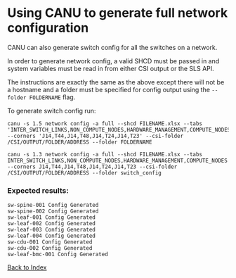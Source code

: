 # Using CANU to generate full network configuration

CANU can also generate switch config for all the switches on a network.

In order to generate network config, a valid SHCD must be passed in and system variables must be read in from either CSI output or the SLS API.

The instructions are exactly the same as the above except there will not be a hostname and a folder must be specified for config output using the `--folder FOLDERNAME` flag.

To generate switch config run:


```
canu -s 1.5 network config -a full --shcd FILENAME.xlsx --tabs 'INTER_SWITCH_LINKS,NON_COMPUTE_NODES,HARDWARE_MANAGEMENT,COMPUTE_NODES' --corners 'J14,T44,J14,T48,J14,T24,J14,T23' --csi-folder /CSI/OUTPUT/FOLDER/ADDRESS --folder FOLDERNAME
```


```
canu -s 1.3 network config -a full --shcd FILENAME.xlsx --tabs INTER_SWITCH_LINKS,NON_COMPUTE_NODES,HARDWARE_MANAGEMENT,COMPUTE_NODES --corners J14,T44,J14,T48,J14,T24,J14,T23 --csi-folder /CSI/OUTPUT/FOLDER/ADDRESS --folder switch_config
```

### Expected results:

	sw-spine-001 Config Generated
	sw-spine-002 Config Generated
	sw-leaf-001 Config Generated
	sw-leaf-002 Config Generated
	sw-leaf-003 Config Generated
	sw-leaf-004 Config Generated
	sw-cdu-001 Config Generated
	sw-cdu-002 Config Generated
	sw-leaf-bmc-001 Config Generated


[Back to Index](../index.md)
